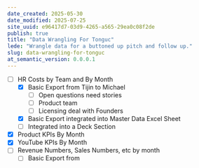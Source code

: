 ```yaml
---
date_created: 2025-05-30
date_modified: 2025-07-25
site_uuid: e96417d7-03d9-4265-a565-29ea0c08f2de
publish: true
title: "Data Wrangling For Tonguc"
lede: "Wrangle data for a buttoned up pitch and follow up."
slug: data-wrangling-for-tonguc
at_semantic_version: 0.0.0.1
---
```


- [ ] HR Costs by Team and By Month
	- [x] Basic Export from Tijin to Michael
		- [ ] Open questions need stories
		- [ ] Product team
		- [ ] Licensing deal with Founders 
	- [x] Basic Export integrated into Master Data Excel Sheet
	- [ ] Integrated into a Deck Section
- [x] Product KPIs By Month
- [x] YouTube KPIs By Month
- [ ] Revenue Numbers, Sales Numbers, etc by month
	- [ ] Basic Export from 